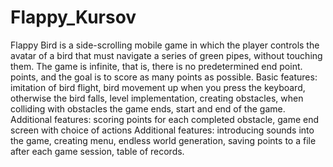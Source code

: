 # Flappy_Kursov
Flappy Bird is a side-scrolling mobile game in which the player controls the avatar of a bird that must navigate a series of green pipes, without touching them. The game is infinite, that is, there is no predetermined end point. points, and the goal is to score as many points as possible.
Basic features: imitation of bird flight, bird movement up when you press the keyboard, otherwise the bird falls, level implementation, creating obstacles, when colliding with obstacles the game ends, start and end of the game.
Additional features: scoring points for each completed obstacle, game end screen with choice of actions
Additional features: introducing sounds into the game, creating menu, endless world generation, saving points to a file after each game session, table of records.
